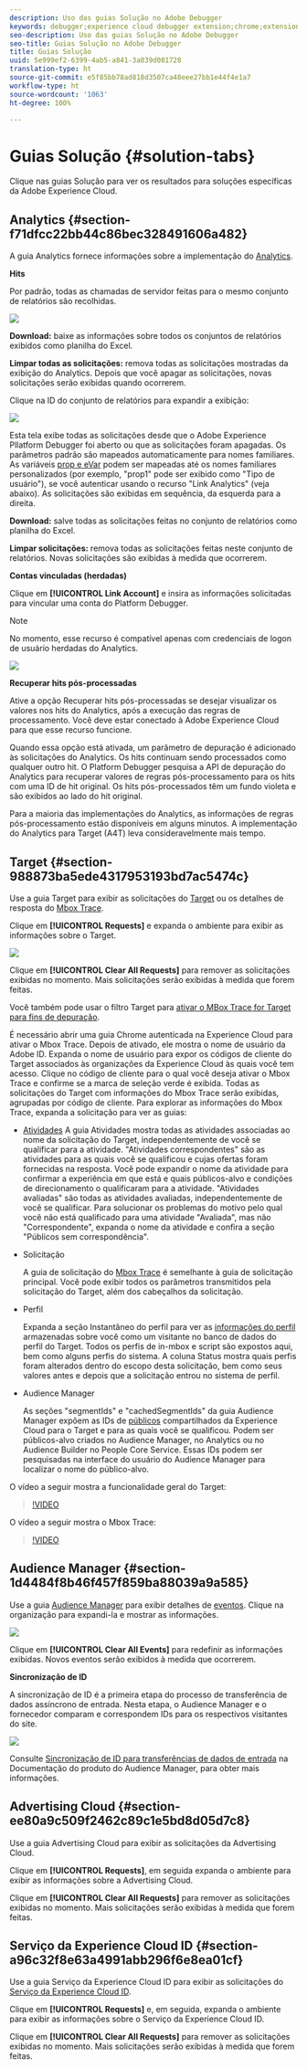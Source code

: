```yaml
---
description: Uso das guias Solução no Adobe Debugger
keywords: debugger;experience cloud debugger extension;chrome;extension;summary;clear;requests;solutions;solution;information;analytics;target;audience manager;media optimizer;amo;id service
seo-description: Uso das guias Solução no Adobe Debugger
seo-title: Guias Solução no Adobe Debugger
title: Guias Solução
uuid: 5e999ef2-6399-4ab5-a841-3a839d081728
translation-type: ht
source-git-commit: e5f85bb78ad818d3507ca48eee27bb1e44f4e1a7
workflow-type: ht
source-wordcount: '1063'
ht-degree: 100%

---
```



# Guias Solução {#solution-tabs}

Clique nas guias Solução para ver os resultados para soluções específicas da Adobe Experience Cloud.

## Analytics {#section-f71dfcc22bb44c86bec328491606a482}

A guia Analytics fornece informações sobre a implementação do [Analytics](https://docs.adobe.com/content/help/pt-BR/analytics/landing/home.html).

**Hits**

Por padrão, todas as chamadas de servidor feitas para o mesmo conjunto de relatórios são recolhidas.

![](assets/analytics-hits.jpg)

**Download:** baixe as informações sobre todos os conjuntos de relatórios exibidos como planilha do Excel.

**Limpar todas as solicitações:** remova todas as solicitações mostradas da exibição do Analytics. Depois que você apagar as solicitações, novas solicitações serão exibidas quando ocorrerem.

Clique na ID do conjunto de relatórios para expandir a exibição:

![](assets/analytics-hits-expand.jpg)

Esta tela exibe todas as solicitações desde que o Adobe Experience Pllatform Debugger foi aberto ou que as solicitações foram apagadas. Os parâmetros padrão são mapeados automaticamente para nomes familiares. As variáveis [prop e eVar](https://docs.adobe.com/content/help/pt-BR/analytics/implementation/vars/page-vars/evar.html) podem ser mapeadas até os nomes familiares personalizados (por exemplo, &quot;prop1&quot; pode ser exibido como &quot;Tipo de usuário&quot;), se você autenticar usando o recurso &quot;Link Analytics&quot; (veja abaixo). As solicitações são exibidas em sequência, da esquerda para a direita.

**Download:** salve todas as solicitações feitas no conjunto de relatórios como planilha do Excel.

**Limpar solicitações:** remova todas as solicitações feitas neste conjunto de relatórios. Novas solicitações são exibidas à medida que ocorrerem.

**Contas vinculadas (herdadas)**

Clique em **[!UICONTROL Link Account]** e insira as informações solicitadas para vincular uma conta do Platform Debugger.

>[!NOTE]
>
>No momento, esse recurso é compatível apenas com credenciais de logon de usuário herdadas do Analytics.

![](assets/analytics-link-account.jpg)

**Recuperar hits pós-processadas**

Ative a opção Recuperar hits pós-processadas se desejar visualizar os valores nos hits do Analytics, após a execução das regras de processamento. Você deve estar conectado à Adobe Experience Cloud para que esse recurso funcione.

Quando essa opção está ativada, um parâmetro de depuração é adicionado às solicitações do Analytics. Os hits continuam sendo processados como qualquer outro hit. O Platform Debugger pesquisa a API de depuração do Analytics para recuperar valores de regras pós-processamento para os hits com uma ID de hit original. Os hits pós-processados têm um fundo violeta e são exibidos ao lado do hit original.

Para a maioria das implementações do Analytics, as informações de regras pós-processamento estão disponíveis em alguns minutos. A implementação do Analytics para Target (A4T) leva consideravelmente mais tempo.

## Target {#section-988873ba5ede4317953193bd7ac5474c}

Use a guia Target para exibir as solicitações do [Target](https://docs.adobe.com/content/help/pt-BR/target/using/target-home.html) ou os detalhes de resposta do [Mbox Trace](https://docs.adobe.com/content/help/pt-BR/target/using/activities/troubleshoot-activities/content-trouble.html).

Clique em **[!UICONTROL Requests]** e expanda o ambiente para exibir as informações sobre o Target.

![](assets/target-requests.jpg)

Clique em **[!UICONTROL Clear All Requests]** para remover as solicitações exibidas no momento. Mais solicitações serão exibidas à medida que forem feitas.

Você também pode usar o filtro Target para [ativar o MBox Trace for Target para fins de depuração](https://docs.adobe.com/content/help/pt-BR/target/using/activities/troubleshoot-activities/content-trouble.html).

É necessário abrir uma guia Chrome autenticada na Experience Cloud para ativar o Mbox Trace. Depois de ativado, ele mostra o nome de usuário da Adobe ID. Expanda o nome de usuário para expor os códigos de cliente do Target associados às organizações da Experience Cloud às quais você tem acesso. Clique no código de cliente para o qual você deseja ativar o Mbox Trace e confirme se a marca de seleção verde é exibida. Todas as solicitações do Target com informações do Mbox Trace serão exibidas, agrupadas por código de cliente. Para explorar as informações do Mbox Trace, expanda a solicitação para ver as guias:

* [Atividades](https://docs.adobe.com/content/help/pt-BR/target/using/activities/activities.html) A guia Atividades mostra todas as atividades associadas ao nome da solicitação do Target, independentemente de você se qualificar para a atividade. &quot;Atividades correspondentes&quot; são as atividades para as quais você se qualificou e cujas ofertas foram fornecidas na resposta. Você pode expandir o nome da atividade para confirmar a experiência em que está e quais públicos-alvo e condições de direcionamento o qualificaram para a atividade. &quot;Atividades avaliadas&quot; são todas as atividades avaliadas, independentemente de você se qualificar. Para solucionar os problemas do motivo pelo qual você não está qualificado para uma atividade &quot;Avaliada&quot;, mas não &quot;Correspondente&quot;, expanda o nome da atividade e confira a seção &quot;Públicos sem correspondência&quot;.

* Solicitação

   A guia de solicitação do [Mbox Trace](https://docs.adobe.com/content/help/pt-BR/target/using/activities/troubleshoot-activities/content-trouble.html) é semelhante à guia de solicitação principal. Você pode exibir todos os parâmetros transmitidos pela solicitação do Target, além dos cabeçalhos da solicitação.
* Perfil

   Expanda a seção Instantâneo do perfil para ver as [informações do perfil](https://docs.adobe.com/content/help/pt-BR/target/using/audiences/visitor-profiles/variables-profiles-parameters-methods.html) armazenadas sobre você como um visitante no banco de dados do perfil do Target. Todos os perfis de in-mbox e script são expostos aqui, bem como alguns perfis do sistema. A coluna Status mostra quais perfis foram alterados dentro do escopo desta solicitação, bem como seus valores antes e depois que a solicitação entrou no sistema de perfil.
* Audience Manager

   As seções &quot;segmentIds&quot; e &quot;cachedSegmentIds&quot; da guia Audience Manager expõem as IDs de [públicos](https://docs.adobe.com/content/help/pt-BR/target/using/audiences/target.html) compartilhados da Experience Cloud para o Target e para as quais você se qualificou. Podem ser públicos-alvo criados no Audience Manager, no Analytics ou no Audience Builder no People Core Service. Essas IDs podem ser pesquisadas na interface do usuário do Audience Manager para localizar o nome do público-alvo.

O vídeo a seguir mostra a funcionalidade geral do Target:

>[!VIDEO](https://video.tv.adobe.com/v/23115t2/?captions=por_br)

O vídeo a seguir mostra o Mbox Trace:

>[!VIDEO](https://video.tv.adobe.com/v/23113t2/?captions=por_br)

## Audience Manager {#section-1d4484f8b46f457f859ba88039a9a585}

Use a guia [Audience Manager](https://docs.adobe.com/content/help/pt-BR/audience-manager/user-guide/aam-home.html) para exibir detalhes de [eventos](https://docs.adobe.com/content/help/pt-BR/audience-manager/user-guide/api-and-sdk-code/dcs/dcs-event-calls/dcs-event-calls.html). Clique na organização para expandi-la e mostrar as informações.

![](assets/audience-manager.jpg)

Clique em **[!UICONTROL Clear All Events]** para redefinir as informações exibidas. Novos eventos serão exibidos à medida que ocorrerem.

**Sincronização de ID**

A sincronização de ID é a primeira etapa do processo de transferência de dados assíncrono de entrada. Nesta etapa, o Audience Manager e o fornecedor comparam e correspondem IDs para os respectivos visitantes do site.

![](assets/aam-idsync.jpg)

Consulte [Sincronização de ID para transferências de dados de entrada](https://docs.adobe.com/content/help/pt-BR/audience-manager/user-guide/implementation-integration-guides/sending-audience-data/batch-data-transfer-process/id-sync-http.html) na Documentação do produto do Audience Manager, para obter mais informações.

## Advertising Cloud {#section-ee80a9c509f2462c89c1e5bd8d05d7c8}

Use a guia Advertising Cloud para exibir as solicitações da Advertising Cloud.

Clique em **[!UICONTROL Requests]**, em seguida expanda o ambiente para exibir as informações sobre a Advertising Cloud.

Clique em **[!UICONTROL Clear All Requests]** para remover as solicitações exibidas no momento. Mais solicitações serão exibidas à medida que forem feitas.

## Serviço da Experience Cloud ID {#section-a96c32f8e63a4991abb296f6e8ea01cf}

Use a guia Serviço da Experience Cloud ID para exibir as solicitações do [Serviço da Experience Cloud ID](https://docs.adobe.com/content/help/pt-BR/id-service/using/home.html).

Clique em **[!UICONTROL Requests]** e, em seguida, expanda o ambiente para exibir as informações sobre o Serviço da Experience Cloud ID.

Clique em **[!UICONTROL Clear All Requests]** para remover as solicitações exibidas no momento. Mais solicitações serão exibidas à medida que forem feitas.
